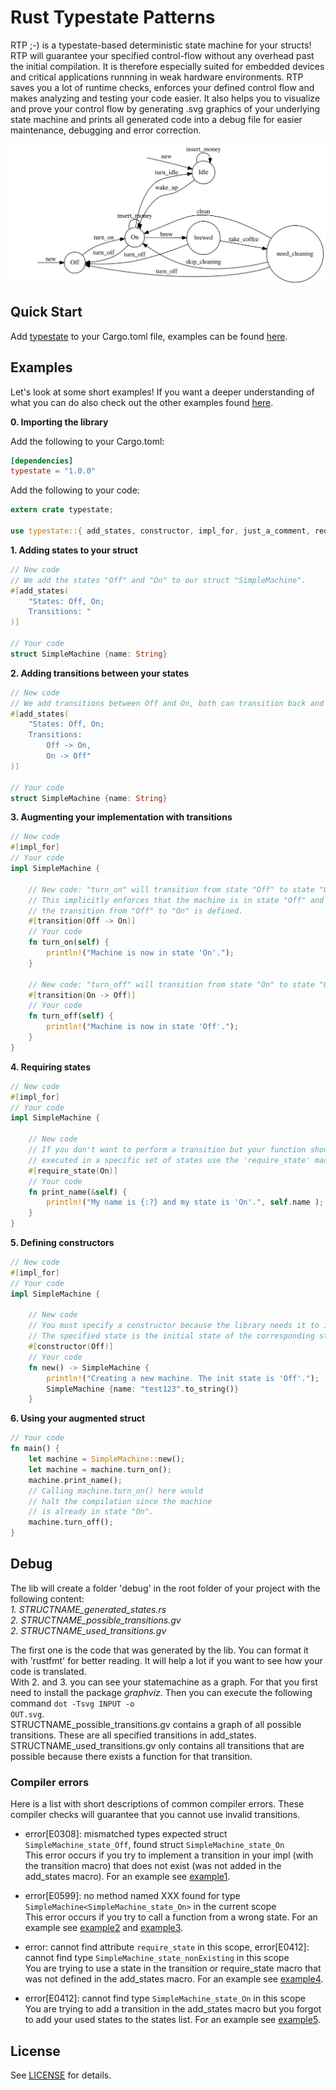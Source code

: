 # Rust Typestate Patterns

RTP ;-) is a typestate-based deterministic state machine for your structs!
RTP will guarantee your specified control-flow without any overhead past
the initial compilation. It is therefore especially suited for embedded
devices and critical applications runnning in weak hardware environments.
RTP saves you a lot of runtime checks, enforces your defined control flow
and makes analyzing and testing your code easier. It also helps you to
visualize and prove your control flow by generating .svg graphics of
your underlying state machine and prints all generated code into a debug
file for easier maintenance, debugging and error correction.

![](./examples/advanced1/debug/used.svg)

## Quick Start

Add [typestate] to your Cargo.toml file, examples can be found [here].

[typestate]: link/to/crates/io/typestate
[here]: examples/

## Examples

Let's look at some short examples! If you want a deeper understanding of what you can do
also check out the other examples found [here].

[here]: examples/

__0. Importing the library__

Add the following to your Cargo.toml:
```toml
[dependencies]
typestate = "1.0.0"
```

Add the following to your code:
```rust
extern crate typestate;

use typestate::{ add_states, constructor, impl_for, just_a_comment, require_state, transition };
```

__1. Adding states to your struct__
```rust
// New code
// We add the states "Off" and "On" to our struct "SimpleMachine".
#[add_states(
    "States: Off, On;
    Transitions: "
)]

// Your code
struct SimpleMachine {name: String}
```

__2. Adding transitions between your states__
```rust
// New code
// We add transitions between Off and On, both can transition back and forth.
#[add_states(
    "States: Off, On;
    Transitions:
        Off -> On,
        On -> Off"
)]

// Your code
struct SimpleMachine {name: String}
```

__3. Augmenting your implementation with transitions__
```rust
// New code
#[impl_for]
// Your code
impl SimpleMachine {

    // New code: "turn_on" will transition from state "Off" to state "On".
    // This implicitly enforces that the machine is in state "Off" and that
    // the transition from "Off" to "On" is defined.
    #[transition(Off -> On)]
    // Your code
    fn turn_on(self) {
        println!("Machine is now in state 'On'.");
    }

    // New code: "turn_off" will transition from state "On" to state "Off".
    #[transition(On -> Off)]
    // Your code
    fn turn_off(self) {
        println!("Machine is now in state 'Off'.");
    }
}
```

__4. Requiring states__
```rust
// New code
#[impl_for]
// Your code
impl SimpleMachine {

    // New code
    // If you don't want to perform a transition but your function should only be
    // executed in a specific set of states use the 'require_state' macro.
    #[require_state(On)]
    // Your code
    fn print_name(&self) {
        println!("My name is {:?} and my state is 'On'.", self.name );
    }
}
```

__5. Defining constructors__
```rust
// New code
#[impl_for]
// Your code
impl SimpleMachine {

    // New code
    // You must specify a constructor because the library needs it to init a new object.
    // The specified state is the initial state of the corresponding state machine.
    #[constructor(Off)]
    // Your code
    fn new() -> SimpleMachine {
        println!("Creating a new machine. The init state is 'Off'.");
        SimpleMachine {name: "test123".to_string()}
    }
```

__6. Using your augmented struct__
```rust
// Your code
fn main() {
    let machine = SimpleMachine::new();
    let machine = machine.turn_on();
    machine.print_name();
    // Calling machine.turn_on() here would
    // halt the compilation since the machine
    // is already in state "On".
    machine.turn_off();
}
```

## Debug
The lib will create a folder 'debug' in the root folder of your project with the following content:  
_1. STRUCTNAME_generated_states.rs_  
_2. STRUCTNAME_possible_transitions.gv_  
_2. STRUCTNAME_used_transitions.gv_  

The first one is the code that was generated by the lib. You can format it with 'rustfmt' for better reading. It will help a lot if you want to see how your code is translated.  
With 2. and 3. you can see your statemachine as a graph. For that you first need to install the package *graphviz*. Then you can execute the following command <code>dot -Tsvg INPUT -o OUT.svg</code>.  
STRUCTNAME_possible_transitions.gv contains a graph of all possible transitions. These are all specified transitions in add_states.  
STRUCTNAME_used_transitions.gv only contains all transitions that are possible because there exists a function for that transition.

### Compiler errors
Here is a list with short descriptions of common compiler errors. These compiler checks will guarantee that you cannot use invalid transitions.

+ error[E0308]: mismatched types expected struct `SimpleMachine_state_Off`, found struct `SimpleMachine_state_On`   
This error occurs if you try to implement a transition in your impl (with the transition macro) that does not exist (was not added in the add_states macro).
For an example see [example1].

+ error[E0599]: no method named XXX found for type `SimpleMachine<SimpleMachine_state_On>` in the current scope   
This error occurs if you try to call a function from a wrong state.
For an example see [example2] and [example3].

+ error: cannot find attribute `require_state` in this scope, error[E0412]: cannot find type `SimpleMachine_state_nonExisting` in this scope    
You are trying to use a state in the transition or require_state macro that was not defined in the add_states macro.
For an example see [example4].

+ error[E0412]: cannot find type `SimpleMachine_state_On` in this scope   
You are trying to add a transition in the add_states macro but you forgot to add your used states to the states list.
For an example see [example5].

[example1]: examples/wont_compile/example1.rs
[example2]: examples/wont_compile/example2.rs
[example3]: examples/wont_compile/example3.rs
[example4]: examples/wont_compile/example4.rs
[example5]: examples/wont_compile/example5.rs
## License

See [LICENSE](LICENSE) for details.

